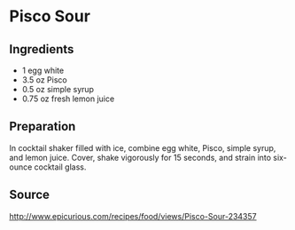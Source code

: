 Pisco Sour
==========

Ingredients
-----------
* 1 egg white
* 3.5 oz Pisco
* 0.5 oz simple syrup
* 0.75 oz fresh lemon juice

Preparation
-----------
In cocktail shaker filled with ice, combine egg white, Pisco, simple syrup, and 
lemon juice. Cover, shake vigorously for 15 seconds, and strain into six-ounce 
cocktail glass.

Source
------
http://www.epicurious.com/recipes/food/views/Pisco-Sour-234357
